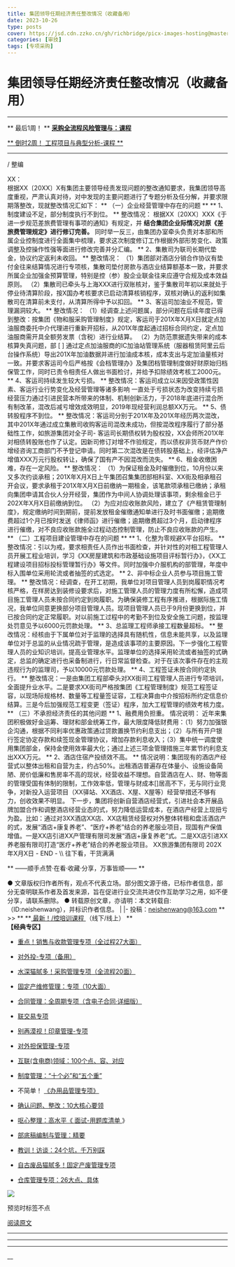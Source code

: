 ```yaml
---
title: 集团领导任期经济责任整改情况（收藏备用）
date: 2023-10-26
type: posts
cover: https://jsd.cdn.zzko.cn/gh/richbridge/picx-images-hosting@master/thumbnail/技.jpg
categories: [审技]
tags: [专项采购]
---
```


#  集团领导任期经济责任整改情况（收藏备用）

[  ](javascript:void\(0\);)

__ _ _ _ _

** 最后1周！  ** [ **采购全流程风险管理与：课程**
](http://mp.weixin.qq.com/s?__biz=MzIxMTM3ODE1OQ==&mid=2247512015&idx=2&sn=1f03aaf80ff375350546539425585d22&chksm=9754a54fa0232c5954d65c1fa5234af3e05ca17da0fc0cd1c949635aa3077adc4e1379dc1a3f&scene=21#wechat_redirect)

[ ** 倒时2周！  工程项目与典型分析-课程 **
](http://mp.weixin.qq.com/s?__biz=MzIxMTM3ODE1OQ==&mid=2247511957&idx=5&sn=ef607b779d5b7ff3e9809fce9e00f1f9&chksm=9754a515a0232c03160aaf9cc5044569717532fa02b27df2958b90fc2807af2965870bb76fad&scene=21#wechat_redirect)

* * *

 / 整编

XX：  
根据XX〔20XX〕X有集团主要领导经责发现问题的整改通知要求，我集团领导高度重视，严肃认真对待，对中发现的主要问题进行了专题分析及任分解，并要求限期落整改，现就整改情况汇如下：
** （一）企业经营管理中存在的问题  ** ** 1、制度建设不足，部分制度执行不到位。  ** 整改情况：
根据XX〔20XX〕XXX《于进一步规范差旅费管理有事项的通知》有规定，并 **结合集团企业际情况对原《差旅费管理规定》进行修订完善。**
同时举一反三，由集团办室牵头负责对本部和所属企业控制度进行全面集中梳理，要求这次制度修订工作根据外部形势变化、政策调整及控操作性强等面进行修改完善并分汇编。
** 2、集散司为联司长期代垫金，协议约定返利未收回。  ** 整改情况：
（1）集团部对酒店分销合作协议有垫付金往来结算情况进行专项核，集散司垫付房款与酒店业结算额基本一致，并要求所属企业加强金预算管理，特别是控（参）股企业联金往来应遵守合规及成本效益原则。
（2）集散司已牵头与上海XXX进行双账核对，鉴于集散司年初以来就处于停业待清算阶段，按X国办考核要求已启动清算核销程序，双核对确认的返利如集散司在清算前未支付，从清算所得中予以扣回。
** 3、客运司加油业不规范，管理漏洞较大。  ** 整改情况：
（1）经调查上述问题属，部分问题在后续年度已得到整改：按集团《物和服采购管理制度》规定，客运司于201X年X月X日就定点加油服商委托中介代理进行重新开招标，从201X年度起通过招标合同约定，定点加油服商需开具全额劳发票（含税）进行业结算。
（2）为防范票据遗失带来的成本核算失真问题，部  [  ]
通过定点加油服商的IC加油站管理系统（服器租赁阿里云后台操作系统）导出201X年加油数据并进行加油成本核，成本支出与定加油量核对一致。并要求客运司今后严格按《会档管理办》及集团档管理制度做好财原始归档保管工作，同时已责令相责任人做出书面检讨，并给予扣除绩效考核工2000元。
** 4、客运司持续发生较大亏损。  ** 整改情况：客运司成立以来因受政策性因素、客运行业行势变化及经营管理等诸多影响
一直处于亏损状态为改变持续亏损经营压力通过引进民营本所带来的体制、机制创新活力，于2018年底进行混合所有制改革，混改后减亏增效成效明显，2019年现经营利润总额XX万元。
** 5、债转股程序不到位。  **
整改情况：客运司分别于201X年及201X年经历两次混改，其中201X年通过成立集散司收购客运司混改未成功，但按混改程序履行了部分基础性工作，如旅游集团对全子司-
客运司长期债权转为股权投，XX会师所201X年对相债转股账也作了认定。因新司修订对增不作验规定，而以债权非货币财产作价增经咨询工商部门不予登记申请。同时第二次混改是在债转股基础上，经评估净产增值XXX万元行股权转让，确保了国有产不因混改而流失。
** 6、租金收缴困难，存在一定风险。  ** 整改情况：
（1）为保证租金及时催缴到位，10月份以来又多次约谈承租；201X年X月X日上午集团召集集团部相科室、XX街及相承租召开会议，要求承租于201X年X月X日前缴纳一期租金，该笔款项承租已缴纳；承租向集团申请其合伙人分开经营，集团作为中间人协调处理该事项，剩余租金已于202X年X月X日前缴纳到位。
（2）为应对应收账款风险，建立了《产租赁管理制度》，规定缴纳时间到期前，提前发放租金催缴通知单进行及时书面催缴；逾期缴费超过1个月已按时发送《律师函》进行催缴；逾期缴费超过3个月，启动律程序进行催缴，对不良应收账款施全过程动态控制管理，防止不良应收账款的产生。
** （二）工程项目建设管理中存在的问题  ** ** 1、化整为零规避X平台招标。  **
整改情况：引以为戒，要求相责任人员作出书面检查，并针对性的对相工程管理人员开展工程业培训，学习《XX房屋建筑和市政基础设施项目评标暂行办》，《XX工程建设项目招标投标管理暂行办》等文件。同时加强中介服机构的部管理，年度中标入围单位采用轮流或者抽签的式选定。
** 2、非中标企业人员参与项目施工管理。  **
整改情况：经调查，在开工初期，我单位对项目管理人员到岗履职情况考核严格，在样房达到装修设要求后，对施工管理人员的管理力度有所松懈，造成项目施工管理人员未按合同约定到岗履职。为确保装修工程有序推进，根据际施工情况，我单位同意更换部分项目管理人员。现项目管理人员已于9月份更换到位，并已按合同约定正常履职。对以前施工过程中的考勤不到位及安全施工问题，按监理处罚意见予以6000元罚款处理。
** 3、总监理工程师承接工程数量超标。  **
整改情况：经核由于下属单位对于监理的选择具有随机性，信息未能共享，以及监理单位对于总监的从业情况疏于管理，是造成该事项的主要原因。下一步强化工程管理人员的业知识培训，提高业管理水平。监理单位的选择采用轮流或者抽签的式确定，总监的确定进行也采备制进行，行日常监督检查。对于在该次事件存在的主观违规行为的监理司，予以10000元罚款处理。
** 4、工程签证未按合同约定执行。  **
整改情况：一是由集团工程部牵头对XX街司工程管理人员进行专项培训，全面提升业水平。二是要求XX街司严格按集团《工程管理制度》规范工程签证容，以现场际规格材、数量等工程量签证容，工程决算由中介按招标所约定信息价结算。三是今后加强规范工程变更（签证）程序，加大工程管理的绩效考核力度。
** （三）不承担经济责任的其他问题  ** 1、融费用负担重。  情况说明：
近年来集团积极做好金运筹、理财和部金统筹工作，最大限度降低财费用：（1）努力加强银企沟通，根据不同利率优惠政策通过贷款置换节约利息支出；（2）与所有开户银行签定协定存款和续签现金管理协议，增加存款利息收入；（3）集中统一调度使用集团部金，保持金使用效率最大化；通过上述三项金管理措施三年累节约利息支出XXX万元。
** 2、酒店住宿产投绩效不高。  **
情况说明：集团现有的酒店产经营式以整体出租和自营为主，约占50%。出租酒店普遍存在体量小、设施设备简陋、房价低廉和售房率不高的现状，经营收益不理想。自营酒店在人、财、物等面的管理受国有体制的限制，工作效率低，管理与财成本[]居高不下，无与同行业竞争，对新投入运营项目（XX驿站、XX酒店、X屋、X屋等）经营举措还不够有力，创收效果不明显。
下一步，集团将创新自营酒店经营式，引进社会本开展品牌加盟合作和调整酒店经营业态的式，努力降低运营成本，在酒店产经营上现扭亏为盈。比如：通过对3XX酒店XX店、XX店租赁经营权对外整体转租和盘活酒店产的式，发展“酒店+康复养老”、“医疗+养老”结合的养老服业项目，现国有产保值增值。一是XX店引进XX产管理有限司发展“酒店+康复养老”式。二是XX店引进XX养老服有限司打造“医疗+养老”结合的养老服业项目。
XX旅游集团有限司  202X年X月X日  \- END - \\\ 往下看，干货满满

** ——顺手点赞·在看·收藏·分享，万事皆顺——  **

●
文章版权归作者所有，观点不代表立场。部分图文源于络，已标作者信息，部分无查明联系作者及首发来源，旨在促进行业交流共进仅作互助学习之用，如不便分享，请联系删除。
● 转载原创文章，亦请明：本文转载自:（ID:neishenwang），并标识作者信息。 | |-
投稿：neishenwang@163.com  ** >> ** **[ 最新！/控培训课程
](http://mp.weixin.qq.com/s?__biz=MzIxMTM3ODE1OQ==&mid=2247510759&idx=1&sn=20cab0c1b2d3d386c552ef7dfe7b0a94&chksm=9754a067a02329710887bc4c18fa43487618579b80e3ce7e6bb8a07d9a480f462a7a7456573f&scene=21#wechat_redirect)
（线下/线上） **  
**【经典专区】**  

  * [ 重点！销售与收款管理专项（全过程27大面） ](http://mp.weixin.qq.com/s?__biz=MzIxMTM3ODE1OQ==&mid=2247512049&idx=1&sn=db3fea4dbf6105c9837ecbc464c3ef49&chksm=9754a571a0232c670f87245437c234ae3ec859b4d651465c509fa7cd23c0f8a7e13a75025d53&scene=21#wechat_redirect)   

  * [ 对外投-专项（备用）  ](http://mp.weixin.qq.com/s?__biz=MzIxMTM3ODE1OQ==&mid=2247507501&idx=1&sn=957eba1bc8b78a9e0e8e99709bf1e608&chksm=9754d4ada0235dbb16aca709de3741458013c8a368889f19928da917c05281a796ccc384978b&scene=21#wechat_redirect)
  * [ 水深猫腻多！采购管理专项（全流程20面）  ](http://mp.weixin.qq.com/s?__biz=MzIxMTM3ODE1OQ==&mid=2247511916&idx=1&sn=54671d1cb744b71dc2a58067e74b4f83&chksm=9754a5eca0232cfac6d5c7bfec8b84858371184f65598009f752382a248dedce94dd7a68b304&scene=21#wechat_redirect)   

  * [ 固定产维修管理：专项（10大面）  ](http://mp.weixin.qq.com/s?__biz=MzIxMTM3ODE1OQ==&mid=2247511323&idx=1&sn=4a690dcd693ba693aec92b97bc6d09e3&chksm=9754a79ba0232e8dfaf611ad451d69b4619efc5e07269f5dc67f536791f4e3086522d1cb3f46&scene=21#wechat_redirect)
  * [ 合同管理：全周期专项（含电子合同·详细版）  ](http://mp.weixin.qq.com/s?__biz=MzIxMTM3ODE1OQ==&mid=2247511399&idx=1&sn=b0c7be7f298b9a5fc7547ac63680faf2&chksm=9754a7e7a0232ef1ec285ce429e7c9f0d3e74625c931c0be56f63084f826ae2cbb469987aeef&scene=21#wechat_redirect)   

  * [ 联交易专项  ](http://mp.weixin.qq.com/s?__biz=MzIxMTM3ODE1OQ==&mid=2247508469&idx=2&sn=cd40e6c2a20fdad6bfd62fc97c3591a9&chksm=9754ab75a0232263a3e46f978ad3f1f507460bba8a0c2f5ce0fae3a0e973e0f690a1c55d100e&scene=21#wechat_redirect)   

  * [ 别再漠视！印章管理-专项  ](http://mp.weixin.qq.com/s?__biz=MzIxMTM3ODE1OQ==&mid=2247507924&idx=1&sn=5aa3028f90b865663ef34b6002a7121c&chksm=9754d554a0235c429e5e2d3752f71193209aa007ee57f2966facface0b8642d87b7d47acaf8e&scene=21#wechat_redirect)
  * [ 对外担保管理-专项  ](http://mp.weixin.qq.com/s?__biz=MzIxMTM3ODE1OQ==&mid=2247508115&idx=2&sn=26ca29cee8507e601f2c6daa2332d78e&chksm=9754aa13a0232305ba1c36dbbd6ee20ab380db6ce50fdc0b376b1c4223de4ce3b3a2fdefebd2&scene=21#wechat_redirect)   

  * [ 互联(含电商)领域：100个点、容、对应 ](http://mp.weixin.qq.com/s?__biz=MzIxMTM3ODE1OQ==&mid=2247506458&idx=1&sn=d83c71344a6a052e677cc2cb56acab50&chksm=9754d09aa023598c2424f061bd1a1d91ffdba8d0ca8492ff33845d4f77098182e9f058c9dc6c&scene=21#wechat_redirect)
  * [ 制度管理：“十个必”和“五个重”  ](http://mp.weixin.qq.com/s?__biz=MzIxMTM3ODE1OQ==&mid=2247503600&idx=1&sn=8181ca22c6d4018a07a6cef9797bca63&chksm=9754c470a0234d66ab286ffc77a796df6c0b0f8eb9943c991d994672a9c60a85dea0d839c376&scene=21#wechat_redirect)
  * 不简单！ [ 《办用品管理专项》 ](http://mp.weixin.qq.com/s?__biz=MzIxMTM3ODE1OQ==&mid=2247505501&idx=1&sn=e0bb3ef5c2f8018299ae59fde6be8c76&chksm=9754dcdda02355cb81b079ade61713c5350a2bdec20d99ac7132683a98a3f48a937fcc33cada&scene=21#wechat_redirect)
  * [ 确认问题、整改：10大核心要领 ](http://mp.weixin.qq.com/s?__biz=MzIxMTM3ODE1OQ==&mid=2247505104&idx=1&sn=f71eaa08f55af4991e37d5d484b020e4&chksm=9754de50a023574644a0a072d274ae5cc3b2e3de7e31aac2b1499ab8b66627d51892010111c0&scene=21#wechat_redirect)
  * [ 呕心整理：高水平《 ](http://mp.weixin.qq.com/s?__biz=MzIxMTM3ODE1OQ==&mid=2247503750&idx=1&sn=ee25b0679e0e30de08c5959431f59e95&chksm=9754c506a0234c10d9e7ddbabb7a9d01f8726f3b97b64db733aa5fe2b6a47f7c09e298d9d3c9&scene=21#wechat_redirect) [ 面试-用题库清单 ](http://mp.weixin.qq.com/s?__biz=MzIxMTM3ODE1OQ==&mid=2247503750&idx=1&sn=ee25b0679e0e30de08c5959431f59e95&chksm=9754c506a0234c10d9e7ddbabb7a9d01f8726f3b97b64db733aa5fe2b6a47f7c09e298d9d3c9&scene=21#wechat_redirect) 》 
  * [ 部底稿编制与管理：精要 ](http://mp.weixin.qq.com/s?__biz=MzIxMTM3ODE1OQ==&mid=2247504176&idx=1&sn=506a83c56f7067391d884f4a15c52e3c&chksm=9754dbb0a02352a6822974397989af25a2a3c2724d9f832354534eb7b8407bbd40edf149edc8&scene=21#wechat_redirect)
  * [ 教训！访谈：24个坑，千万别踩 ](http://mp.weixin.qq.com/s?__biz=MzIxMTM3ODE1OQ==&mid=2247505625&idx=1&sn=99a5f3e79e84ae8e328a2e32ba9c4421&chksm=9754dc59a023554f5d100bc060dea1ecb3dc1550d76f66f795d8dbde526b0b3305a202dadde7&scene=21#wechat_redirect)
  * [ 自古废品猫腻多！固定产废管理专项 ](http://mp.weixin.qq.com/s?__biz=MzIxMTM3ODE1OQ==&mid=2247506257&idx=1&sn=28e6c29d862a3b2141a81052770de9c5&chksm=9754d3d1a0235ac71c6b47b9d7ae01199a019f7a4cadb7fcf68699d700c8f0ba255bb7b4f80a&scene=21#wechat_redirect)
  * [ 仓库管理专项：26大点、具体  ](http://mp.weixin.qq.com/s?__biz=MzIxMTM3ODE1OQ==&mid=2247511557&idx=1&sn=8856e0fe8e4a9c3b784c12e0904f663c&chksm=9754a485a0232d9392caea44132da503f5c09cf7d187c50e0f298b39cbe232a087c1f3dad954&scene=21#wechat_redirect)

![](https://mmbiz.qpic.cn/mmbiz_png/OphficJUUiaJ54aVCY4pBQvVEbvI6AFqPw6XCDBGtNKZrKvoSBsSzQQ33YelxDmhk8DqtFPrlyyLlqoOI3euPw9g/640?wx_fmt=png&from=appmsg)

预览时标签不点

[ 阅读原文 ](javascript:;)









****



****



****





__









